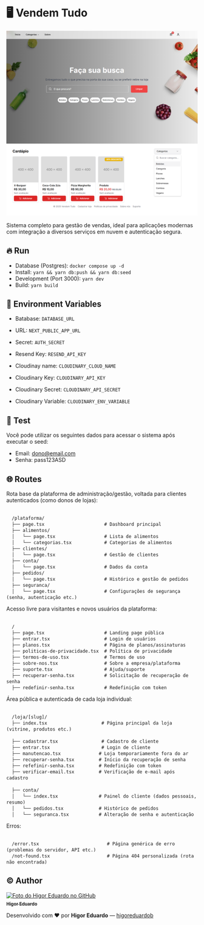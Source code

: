 # :desktop_computer: Vendem Tudo

<img src="./public/cover.png" alt="Cover projeto" />

Sistema completo para gestão de vendas, ideal para aplicações modernas com integração a diversos serviços em nuvem e autenticação segura.

## :fire: Run

- Database (Postgres): `docker compose up -d`
- Install: `yarn && yarn db:push && yarn db:seed`
- Development (Port 3000): `yarn dev`
- Build: `yarn build`

## :triangular_flag_on_post: Environment Variables

- Batabase: `DATABASE_URL`

- URL: `NEXT_PUBLIC_APP_URL`

- Secret: `AUTH_SECRET`

- Resend Key: `RESEND_API_KEY`

- Cloudinay name: `CLOUDINARY_CLOUD_NAME`
- Cloudinary Key: `CLOUDINARY_API_KEY`
- Cloudinary Secret: `CLOUDINARY_API_SECRET`
- Cloudinary Variable: `CLOUDINARY_ENV_VARIABLE`

## :test_tube: Test

Você pode utilizar os seguintes dados para acessar o sistema após executar o seed:

- Email: dono@email.com
- Senha: pass123ASD

## :globe_with_meridians: Routes

Rota base da plataforma de administração/gestão, voltada para clientes autenticados (como donos de lojas):

```

  /plataforma/
  ├── page.tsx                      # Dashboard principal
  ├── alimentos/
  │   └── page.tsx                  # Lista de alimentos
  │   └── categorias.tsx            # Categorias de alimentos
  ├── clientes/
  │   └── page.tsx                  # Gestão de clientes
  ├── conta/
  │   └── page.tsx                  # Dados da conta
  ├── pedidos/
  │   └── page.tsx                  # Histórico e gestão de pedidos
  ├── seguranca/
  │   └── page.tsx                  # Configurações de segurança (senha, autenticação etc.)

```

Acesso livre para visitantes e novos usuários da plataforma:

```

  /
  ├── page.tsx                      # Landing page pública
  ├── entrar.tsx                    # Login de usuários
  ├── planos.tsx                    # Página de planos/assinaturas
  ├── politicas-de-privacidade.tsx  # Política de privacidade
  ├── termos-de-uso.tsx             # Termos de uso
  ├── sobre-nos.tsx                 # Sobre a empresa/plataforma
  ├── suporte.tsx                   # Ajuda/suporte
  ├── recuperar-senha.tsx           # Solicitação de recuperação de senha
  ├── redefinir-senha.tsx           # Redefinição com token

```

Área pública e autenticada de cada loja individual:

```

  /loja/[slug]/
  ├── index.tsx                    # Página principal da loja (vitrine, produtos etc.)

  ├── cadastrar.tsx                # Cadastro de cliente
  ├── entrar.tsx                   # Login de cliente
  ├── manutencao.tsx              # Loja temporariamente fora do ar
  ├── recuperar-senha.tsx         # Início da recuperação de senha
  ├── refefinir-senha.tsx         # Redefinição com token
  ├── verificar-email.tsx         # Verificação de e-mail após cadastro

  ├── conta/
  │   └── index.tsx               # Painel do cliente (dados pessoais, resumo)
  │   └── pedidos.tsx             # Histórico de pedidos
  │   └── seguranca.tsx           # Alteração de senha e autenticação

```

Erros:

```

  /error.tsx                         # Página genérica de erro (problemas do servidor, API etc.)
  /not-found.tsx                     # Página 404 personalizada (rota não encontrada)

```

## :copyright: Author

<a href="https://github.com/higoreduardob">
  <img src="https://avatars.githubusercontent.com/u/58357516?v=4" width="100px;" alt="Foto do Higor Eduardo no GitHub"/><br>
  <sub><b>Higor Eduardo</b></sub>
</a>

Desenvolvido com :heart: por **Higor Eduardo** — [higoreduardob](https://github.com/higoreduardob)